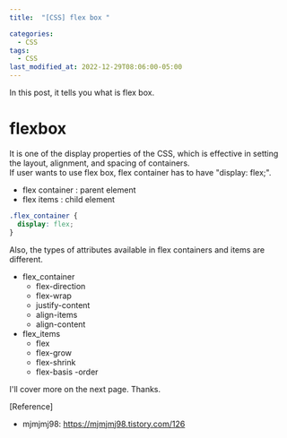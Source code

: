 ```yaml
---
title:  "[CSS] flex box "

categories:
  - CSS
tags:
  - CSS
last_modified_at: 2022-12-29T08:06:00-05:00
---
```


In this post, it tells you what is flex box. 

# flexbox 

It is one of the display properties of the CSS, which is effective in setting the layout, alignment, and spacing of containers.  
If user wants to use flex box, flex container has to have "display: flex;".

- flex container : parent element
- flex items : child element

```css
.flex_container {
  display: flex;
}
```

Also, the types of attributes available in flex containers and items are different.

- flex_container 
    - flex-direction
    - flex-wrap
    - justify-content
    - align-items
    - align-content
- flex_items
    - flex
    - flex-grow
    - flex-shrink
    - flex-basis
    -order

I'll cover more on the next page.
Thanks.

[Reference]
* mjmjmj98: <https://mjmjmj98.tistory.com/126>
